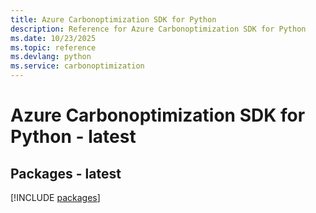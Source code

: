 ```yaml
---
title: Azure Carbonoptimization SDK for Python
description: Reference for Azure Carbonoptimization SDK for Python
ms.date: 10/23/2025
ms.topic: reference
ms.devlang: python
ms.service: carbonoptimization
---
```

# Azure Carbonoptimization SDK for Python - latest
## Packages - latest
[!INCLUDE [packages](carbonoptimization-index.md)]
